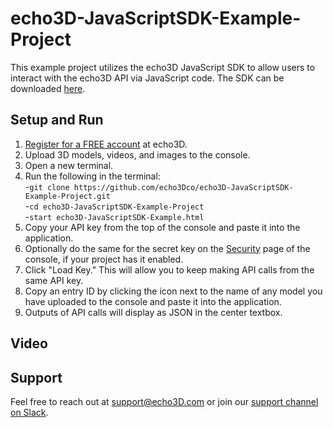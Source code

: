 # echo3D-JavaScriptSDK-Example-Project
This example project utilizes the echo3D JavaScript SDK to allow users to interact with the echo3D API via JavaScript code.
The SDK can be downloaded [here](https://storage.echo3d.com/JS/Echo3DApi.zip).

## Setup and Run
1. [Register for a FREE account](https://console.echo3d.com/#/auth/register?utm_term={keyword}&utm_campaign=javascript_sdk&utm_source=github&utm_medium=sourcecontrol) at echo3D.
2. Upload 3D models, videos, and images to the console.
4. Open a new terminal.
5. Run the following in the terminal: <br>
-`git clone https://github.com/echo3Dco/echo3D-JavaScriptSDK-Example-Project.git`<br>
-`cd echo3D-JavaScriptSDK-Example-Project` <br>
-`start echo3D-JavaScriptSDK-Example.html` <br>
6. Copy your API key from the top of the console and paste it into the application.
7. Optionally do the same for the secret key on the [Security](https://docs.echo3d.com/web-console/account-pages/security-page) page of the console, if your project has it enabled.
8. Click "Load Key." This will allow you to keep making API calls from the same API key.
10. Copy an entry ID by clicking the icon next to the name of any model you have uploaded to the console and paste it into the application.
11. Outputs of API calls will display as JSON in the center textbox.

## Video

## Support
Feel free to reach out at [support@echo3D.com](mailto:support@echo3D.co) or join our [support channel on Slack](https://go.echo3D.co/join). 
